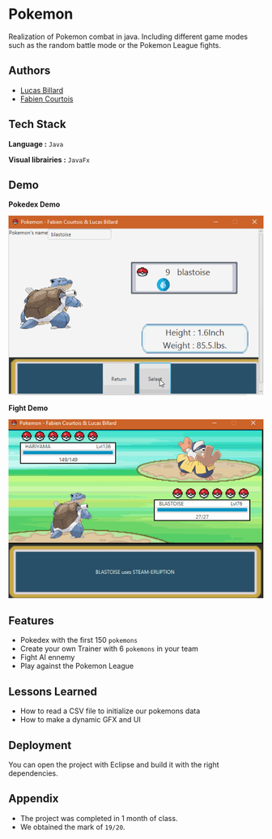 
# Pokemon

Realization of Pokemon combat in java. Including different game modes such as the random battle mode or the Pokemon League fights.






## Authors

- [Lucas Billard](https://www.github.com/Azuki)
- [Fabien Courtois](https://www.github.com/Fabinours)

  
## Tech Stack

**Language :** `Java`

**Visual librairies :** `JavaFx`




  
## Demo
**Pokedex Demo**

![DemoPokedex](https://github.com/Azukiro/Pokemon/blob/main/pokedex.gif?raw=True)

**Fight Demo**

![DemoFight](https://github.com/Azukiro/Pokemon/blob/main/pokemonfight.gif?raw=True  "Demo of fight")

  
## Features

- Pokedex with the first 150 `pokemons`
- Create your own Trainer with 6 `pokemons` in your team
- Fight AI ennemy
- Play against the Pokemon League

  
## Lessons Learned

- How to read a CSV file to initialize our pokemons data
- How to make a dynamic GFX and UI

  
## Deployment

You can open the project with Eclipse and build it with the right dependencies.

  
## Appendix
- The project was completed in 1 month of class.
- We obtained the mark of `19/20`. 

  
